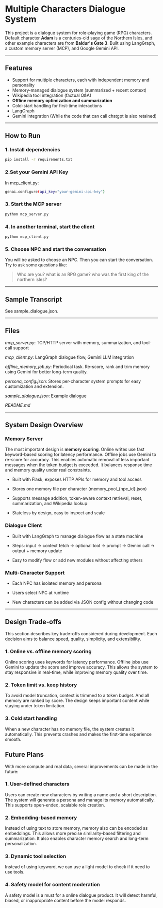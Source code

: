 # Multiple Characters Dialogue System

This project is a dialogue system for role-playing game (RPG) characters. Default character **Adam** is a centuries-old sage of the Northern Isles, and other example characters are from **Baldur's Gate 3**. 
Built using LangGraph, a custom memory server (MCP), and Google Gemini API.

---

##  Features

-  Support for multiple characters, each with independent memory and personality 
-  Memory-managed dialogue system (summarized + recent context)
-  Wikipedia tool integration (factual Q&A)
-  **Offline memory optimization and summarization**
-  Cold-start handling for first-time interactions
-  LangGraph 
-  Gemini integration (While the code that can call chatgpt is also retained)

---

##  How to Run

### 1. Install dependencies

```bash
pip install -r requirements.txt
```

### 2.Set your Gemini API Key

In mcp_client.py:

```bash
genai.configure(api_key="your-gemini-api-key")
```

### 3. Start the MCP server

```bash
python mcp_server.py
```

### 4. In another terminal, start the client

```bash
python mcp_client.py
```

### 5. Choose NPC and start the conversation

You will be asked to choose an NPC.
Then you can start the conversation.
Try to ask some questions like:



> Who are you?
> what is an RPG game?
> who was the first king of the northern isles?

---

## Sample Transcript

See sample_dialogue.json.

---

## Files

*mcp_server.py*: TCP/HTTP server with memory, summarization, and tool-call support

*mcp_client.py*: LangGraph dialogue flow, Gemini LLM integration

*offline_memory_job.py*: Periodical task. Re-score, rank and trim memory using Gemini for better long-term quality.

*persona_config.json*: Stores per-character system prompts for easy customization and extension.

*sample_dialogue.json*: Example dialogue

*README.md*

---

## System Design Overview

### Memory Server

The most important design is **memory scoring**.
Online writes use fast keyword-based scoring for latency performance.
Offline jobs use Gemini to re-score for accuracy.
This enables automatic removal of less important messages when the token budget is exceeded.
It balances response time and memory quality under real constraints.


- Built with Flask, exposes HTTP APIs for memory and tool access

- Stores one memory file per character (memory_pool_{npc_id}.json)

- Supports message addition, token-aware context retrieval, reset, summarization, and Wikipedia lookup

- Stateless by design, easy to inspect and scale

### Dialogue Client

- Built with LangGraph to manage dialogue flow as a state machine

- Steps: input → context fetch → optional tool → prompt → Gemini call → output + memory update

- Easy to modify flow or add new modules without affecting others

### Multi-Character Support

- Each NPC has isolated memory and persona

- Users select NPC at runtime

- New characters can be added via JSON config without changing code

---

## Design Trade-offs

This section describes key trade-offs considered during development.
Each decision aims to balance speed, quality, simplicity, and extensibility.

### 1. Online vs. offline memory scoring
Online scoring uses keywords for latency performance.
Offline jobs use Gemini to update the score and improve accuracy.
This allows the system to stay responsive in real-time, while improving memory quality over time.

### 2. Token limit vs. keep history
To avoid model truncation, context is trimmed to a token budget. And all memory are ranked by score.
The design keeps important content while staying under token limitation.

### 3. Cold start handling
When a new character has no memory file, the system creates it automatically.
This prevents crashes and makes the first-time experience smooth.

## Future Plans
With more compute and real data, several improvements can be made in the future:

### 1. User-defined characters
Users can create new characters by writing a name and a short description.
The system will generate a persona and manage its memory automatically.
This supports open-ended, scalable role creation.

### 2. Embedding-based memory
Instead of using text to store memory, memory also can be encoded as embeddings.
This allows more precise similarity-based filtering and summarization.
It also enables character memory search and long-term personalization.

### 3. Dynamic tool selection
Instead of using keyword, we can use a light model to check if it need to use tools.

### 4. Safety model for content moderation
A safety model is a must for a online dialogue product. It will detect harmful, biased, or inappropriate content before the model responds.
